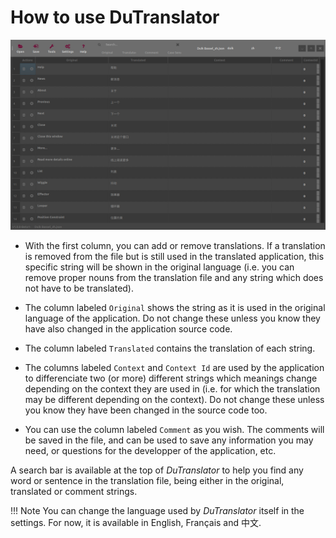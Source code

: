 # How to use DuTranslator

![screenshot](img/dutranslator.png)

- With the first column, you can add or remove translations. If a translation is removed from the file but is still used in the translated application, this specific string will be shown in the original language (i.e. you can remove proper nouns from the translation file and any string which does not have to be translated).

- The column labeled `Original` shows the string as it is used in the original language of the application. Do not change these unless you know they have also changed in the application source code.

- The column labeled `Translated` contains the translation of each string.

- The columns labeled `Context` and `Context Id` are used by the application to differenciate two (or more) different strings which meanings change depending on the context they are used in (i.e. for which the translation may be different depending on the context). Do not change these unless you know they have been changed in the source code too.

- You can use the column labeled `Comment` as you wish. The comments will be saved in the file, and can be used to save any information you may need, or questions for the developper of the application, etc.

A search bar is available at the top of *DuTranslator* to help you find any word or sentence in the translation file, being either in the original, translated or comment strings.

!!! Note
    You can change the language used by *DuTranslator* itself in the settings. For now, it is available in English, Français and 中文.
